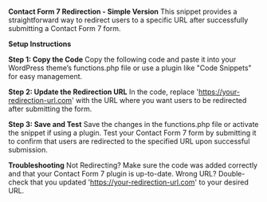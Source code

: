 **Contact Form 7 Redirection - Simple Version**
This snippet provides a straightforward way to redirect users to a specific URL after successfully submitting a Contact Form 7 form.

**Setup Instructions**

**Step 1: Copy the Code**
Copy the following code and paste it into your WordPress theme’s functions.php file or use a plugin like "Code Snippets" for easy management.

**Step 2: Update the Redirection URL**
In the code, replace 'https://your-redirection-url.com' with the URL where you want users to be redirected after submitting the form.

**Step 3: Save and Test**
Save the changes in the functions.php file or activate the snippet if using a plugin.
Test your Contact Form 7 form by submitting it to confirm that users are redirected to the specified URL upon successful submission.

**Troubleshooting**
Not Redirecting? Make sure the code was added correctly and that your Contact Form 7 plugin is up-to-date.
Wrong URL? Double-check that you updated 'https://your-redirection-url.com' to your desired URL.
